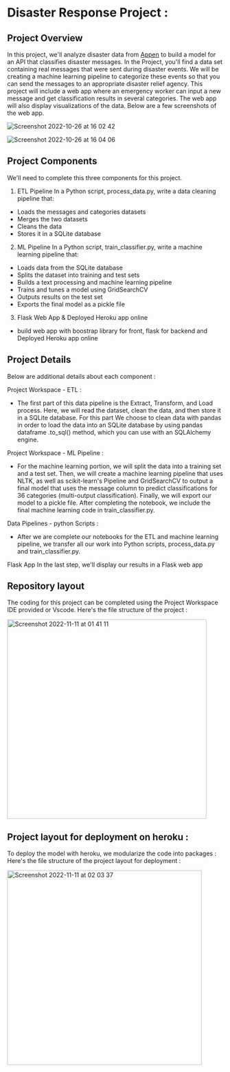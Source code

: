 # Disaster Response Project :

## Project Overview
In this project, we'll analyze disaster data from <a href="https://appen.com/">Appen</a> to build a model for an API that classifies disaster messages. In the Project, you'll find a data set containing real messages that were sent during disaster events. We will be creating a machine learning pipeline to categorize these events so that you can send the messages to an appropriate disaster relief agency. This project will include a web app where an emergency worker can input a new message and get classification results in several categories. The web app will also display visualizations of the data. Below are a few screenshots of the web app.

![Screenshot 2022-10-26 at 16 02 42](https://user-images.githubusercontent.com/74813723/198048609-3a3f1e1c-ac67-44a4-ac25-7c774d6f2721.png)

![Screenshot 2022-10-26 at 16 04 06](https://user-images.githubusercontent.com/74813723/198048640-14c135c7-c68b-48a1-8403-a9e88c5b54d4.png)


## Project Components
We'll need to complete this three components for this project.

1. ETL Pipeline
In a Python script, process_data.py, write a data cleaning pipeline that:

- Loads the messages and categories datasets
- Merges the two datasets
- Cleans the data
- Stores it in a SQLite database

2. ML Pipeline
In a Python script, train_classifier.py, write a machine learning pipeline that:

- Loads data from the SQLite database
- Splits the dataset into training and test sets
- Builds a text processing and machine learning pipeline
- Trains and tunes a model using GridSearchCV
- Outputs results on the test set
- Exports the final model as a pickle file

3. Flask Web App & Deployed Heroku app online
- build web app with boostrap library for front, flask for backend and Deployed Heroku app online

## Project Details
Below are additional details about each component :

Project Workspace - ETL :
- The first part of this data pipeline is the Extract, Transform, and Load process. Here, we will read the dataset, clean the data, and then store it in a SQLite database. For this part We choose to clean data with pandas in order to load the data into an SQLite database by using pandas dataframe .to_sql() method, which you can use with an SQLAlchemy engine.

Project Workspace - ML Pipeline :
- For the machine learning portion, we will split the data into a training set and a test set. Then, we will create a machine learning pipeline that uses NLTK, as well as scikit-learn's Pipeline and GridSearchCV to output a final model that uses the message column to predict classifications for 36 categories (multi-output classification). Finally, we will export our model to a pickle file. After completing the notebook, we include the final machine learning code in train_classifier.py.

Data Pipelines - python Scripts :
- After we are complete our notebooks for the ETL and machine learning pipeline, we transfer all our work into Python scripts, process_data.py and train_classifier.py.

Flask App
In the last step, we'll display our results in a Flask web app

## Repository layout
The coding for this project can be completed using the Project Workspace IDE provided or Vscode. Here's the file structure of the project :

<img width="464" alt="Screenshot 2022-11-11 at 01 41 11" src="https://user-images.githubusercontent.com/74813723/201238243-dc62958f-a14a-4ec4-88e3-062e9ff95ef3.png">

## Project layout for deployment on heroku : 
To deploy the model with heroku, we modularize the code into packages : Here's the file structure of the project layout for deployment :

<img width="453" alt="Screenshot 2022-11-11 at 02 03 37" src="https://user-images.githubusercontent.com/74813723/201238276-bb41608c-4638-4897-98ac-fe19b5ea5686.png">

